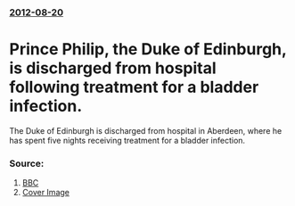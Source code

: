 ### [2012-08-20](/news/2012/08/20/index.md)

# Prince Philip, the Duke of Edinburgh, is discharged from hospital following treatment for a bladder infection. 

The Duke of Edinburgh is discharged from hospital in Aberdeen, where he has spent five nights receiving treatment for a bladder infection.


### Source:

1. [BBC](http://www.bbc.co.uk/news/uk-19317991)
1. [Cover Image](https://ichef-1.bbci.co.uk/news/1024/media/images/62380000/jpg/_62380132_015751889-1.jpg)
